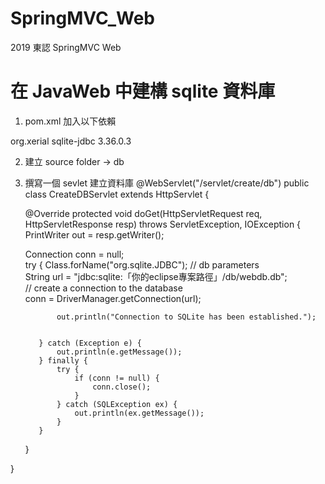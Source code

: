 # SpringMVC_Web
2019 東認 SpringMVC Web

# 在 JavaWeb 中建構 sqlite 資料庫
1. pom.xml 加入以下依賴
 <dependency>
   <groupId>org.xerial</groupId>
   <artifactId>sqlite-jdbc</artifactId>
   <version>3.36.0.3</version>
 </dependency>

2. 建立 source folder -> db

3. 撰寫一個 sevlet 建立資料庫
  @WebServlet("/servlet/create/db")
  public class CreateDBServlet extends HttpServlet {

    @Override
    protected void doGet(HttpServletRequest req, HttpServletResponse resp) throws ServletException, IOException {
      PrintWriter out = resp.getWriter();

      Connection conn = null;  
          try {
            Class.forName("org.sqlite.JDBC");
              // db parameters  
              String url = "jdbc:sqlite:「你的eclipse專案路徑」/db/webdb.db";  
              // create a connection to the database  
              conn = DriverManager.getConnection(url);  

              out.println("Connection to SQLite has been established.");  


          } catch (Exception e) {  
              out.println(e.getMessage());  
          } finally {  
              try {  
                  if (conn != null) {  
                      conn.close();  
                  }  
              } catch (SQLException ex) {  
                  out.println(ex.getMessage());  
              }  
          }  
    }

  }
